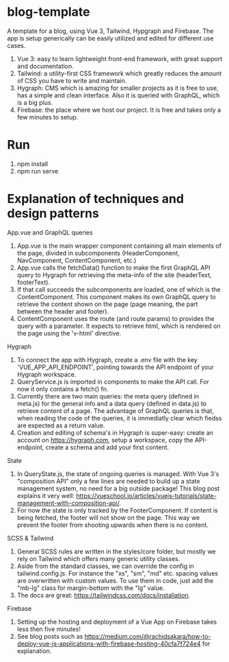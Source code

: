 # blog-template

A template for a blog, using Vue 3, Tailwind, Hypgraph and Firebase. The app is setup generically can be easily utilized and edited for different use cases. 

1. Vue 3: easy to learn lightweight front-end framework, with great support and documentation.
2. Tailwind: a utility-first CSS framework which greatly reduces the amount of CSS you have to write and maintain.
3. Hygraph: CMS which is amazing for smaller projects as it is free to use, has a simple and clean interface. Also it is queried with GraphQL, which is a big plus. 
4. Firebase: the place where we host our project. It is free and takes only a few minutes to setup.

# Run

1. npm install
2. npm run serve

# Explanation of techniques and design patterns 

App.vue and GraphQL queries

1. App.vue is the main wrapper component containing all main elements of the page, divided in subcomponents (HeaderComponent, NavComponent, ContentComponent, etc.)
2. App.vue calls the fetchData() function to make the first GraphQL API query to Hygraph for retrieving the meta-info of the site (headerText, footerText).
3. If that call succeeds the subcomponents are loaded, one of which is the ContentComponent. This component makes its own GraphQL query to retrieve the content shown on the page (page meaning, the part between the header and footer).
4. ContentComponent uses the route (and route params) to provides the query with a parameter. It expects to retrieve html, which is rendered on the page using the 'v-html' directive.

Hygraph

1. To connect the app with Hygraph, create a .env file with the key 'VUE_APP_API_ENDPOINT', pointing towards the API endpoint of your Hygraph workspace.
2. QueryService.js is imported in components to make the API call. For now it only contains a fetch() fn.
3. Currently there are two main queries: the meta query (defined in meta.js) for the general info and a data query (defined in data.js) to retrieve content of a page. The advantage of GraphQL queries is that, when reading the code of the queries, it is immediatly clear which fiedss are expected as a return value.
4. Creation and editing of schema's in Hygraph is super-easy: create an account on https://hygraph.com, setup a workspace, copy the API-endpoint, create a schema and add your first content.

State

1. In QueryState.js, the state of ongoing queries is managed. With Vue 3's "composition API" only a few lines are needed to build up a state management system, no need for a big outside package! This blog post explains it very well: https://vueschool.io/articles/vuejs-tutorials/state-management-with-composition-api/. 
2. For now the state is only tracked by the FooterComponent. If content is being fetched, the footer will not show on the page. This way we prevent the footer from shooting upwards when there is no content.

SCSS & Tailwind

1. General SCSS rules are written in the styles/core folder, but mostly we rely on Tailwind which offers many generic utility classes.
2. Aside from the standard classes, we can override the config in tailwind.config.js. For instance the "xs", "sm", "md" etc. spacing values are overwritten with custom values. To use them in code, just add the "mb-lg" class for margin-bottom with the "lg" value.
3. The docs are great: https://tailwindcss.com/docs/installation.

Firebase

1. Setting up the hosting and deployment of a Vue App on Firebase takes less then five minutes!
2. See blog posts such as https://medium.com/@rachidsakara/how-to-deploy-vue-js-applications-with-firebase-hosting-40cfa7f724e4 for explanation.





